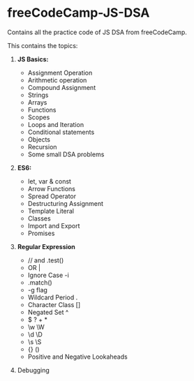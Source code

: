 # freeCodeCamp-JS-DSA
Contains all the practice code of JS DSA from freeCodeCamp. <br>

This contains the topics: 
1. **JS Basics:**
	- Assignment Operation  
	- Arithmetic operation 
	- Compound Assignment
	- Strings 
	- Arrays 
	- Functions 
	- Scopes 
	- Loops and Iteration 
	- Conditional statements 
	- Objects 
	- Recursion 
	- Some small DSA problems
	
2. **ES6:**
	- let, var & const
	- Arrow Functions
	- Spread Operator
	- Destructuring Assignment  
	- Template Literal  
	- Classes
	- Import and Export 
	- Promises
	
3. **Regular Expression**
	- // and .test()
	- OR |
	- Ignore Case -i
	- .match()
	- -g flag
	- Wildcard Period .
	- Character Class []
	- Negated Set ^
	- $ ? + * 
	- \w \W
	- \d \D
	- \s \S
	- {} ()
	- Positive and Negative Lookaheads

4. Debugging
